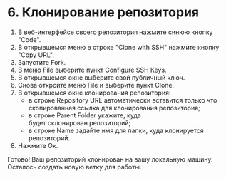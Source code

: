 # 6. Клонирование репозитория

1. В веб-интерфейсе своего репозитория нажмите синюю кнопку "Code".
2. В открывшемся меню в строке "Clone with SSH" нажмите кнопку "Copy URL". 
3. Запустите Fork.
4. В меню File выберите пункт Configure SSH Keys.
5. В открывшемся окне выберите свой публичный ключ.
6. Снова откройте меню File и выберите пункт Clone.
7. В открывшемся окне клонирования репозитория:  
    - в строке Repository URL автоматически вставится только что скопированная ссылка для клонирования репозитория;
    - в строке Parent Folder укажите, куда будет склонирован репозиторий;
    - в строке Name задайте имя для папки, куда клонируется репозиторий.
8. Нажмите Ок.

Готово! Ваш репозиторий клонирован на вашу локальную машину. Осталось создать новую ветку для работы.